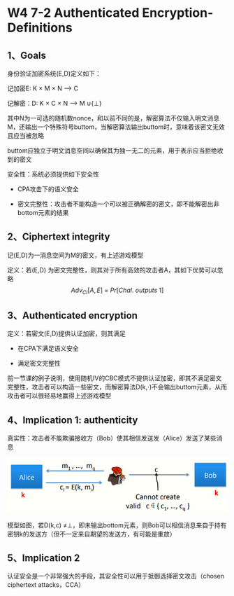  # W4 7-2 Authenticated Encryption-Definitions 

## 1、Goals

身份验证加密系统(E,D)定义如下：

记加密E: K × M × N ⟶ C

记解密：D: K × C × N ⟶ M ∪{⊥} 

其中N为一可选的随机数nonce，和以前不同的是，解密算法不仅输入明文消息M，还输出一个特殊符号buttom，当解密算法输出buttom时，意味着该密文无效且应当被忽略

buttom应独立于明文消息空间以确保其为独一无二的元素，用于表示应当拒绝收到的密文

安全性：系统必须提供如下安全性

* CPA攻击下的语义安全

* 密文完整性：攻击者不能构造一个可以被正确解密的密文，即不能解密出非bottom元素的结果

## 2、Ciphertext integrity

 记(E,D)为一消息空间为M的密文，有上述游戏模型

定义：若(E,D) 为密文完整性，则其对于所有高效的攻击者A，其如下优势可以忽略
$$
Adv_{CI}[A,E]\ = \ Pr[Chal. \ outputs\ 1]
$$

## 3、Authenticated encryption

定义：若密文(E,D)提供认证加密，则其满足

* 在CPA下满足语义安全

* 满足密文完整性

前一节课的例子说明，使用随机IV的CBC模式不提供认证加密，即其不满足密文完整性，攻击者可以构造一些密文，而解密算法D(k,⋅)不会输出buttom元素，从而攻击者可以很轻易地赢得上述游戏模型

## 4、Implication 1: authenticity

真实性：攻击者不能欺骗接收方（Bob）使其相信发送发（Alice）发送了某些消息

![image-20210613203149115](.././images/image-20210613203149115.png)

模型如图，若D(k,c) ≠⊥，即未输出bottom元素，则Bob可以相信消息来自于持有密钥k的发送方（但不一定来自期望的发送方，有可能是重放）

## 5、Implication 2

认证安全是一个非常强大的手段，其安全性可以用于抵御选择密文攻击（chosen ciphertext attacks，CCA）
